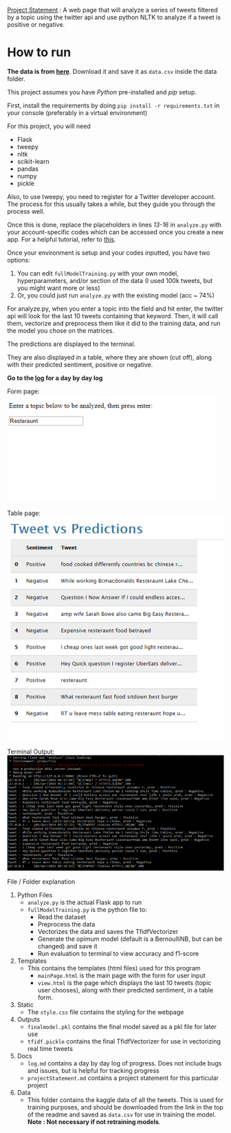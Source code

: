 [Project Statement](docs/projectStatement.md) : A web page that will analyze a series of tweets filtered by a topic using the twitter api and use python NLTK to analyze if a tweet is positive or negative.

# How to run

__The data is from [here](https://www.kaggle.com/kazanova/sentiment140)__. Download it and save it as `data.csv` inside the data folder.

This project assumes you have *Python* pre-installed and *pip* setup.

First, install the requirements by doing `pip install -r requirements.txt` in your console (preferably in a virtual environment)

For this project, you will need
- Flask
- tweepy
- nltk
- scikit-learn
- pandas
- numpy
- pickle

Also, to use tweepy, you need to register for a Twitter developer account. The process for this usually takes a while, but they guide you through the process well.

Once this is done, replace the placeholders in lines *13-16* in `analyze.py` with your account-specific codes which can be accessed once you create a new app. For a helpful tutorial, refer to [this](https://www.alexkras.com/how-to-get-user-feed-with-twitter-api-and-python/).

Once your environment is setup and your codes inputted, you have two options:
1. You can edit `fullModelTraining.py` with your own model, hyperparameters, and/or section of the data (I used 100k tweets, but you might want more or less)
2. Or, you could just run `analyze.py` with the existing model (acc ~ 74%)

For analyze.py, when you enter a topic into the field and hit enter, the twitter api will look for the last 10 tweets containing that keyword. Then, it will call them, vectorize and preprocess them like it did to the training data, and run the model you chose on the matrices.

The predictions are displayed to the terminal.

They are also displayed in a table, where they are shown (cut off), along with their predicted sentiment, positive or negative.


__Go to the [log](docs/log.md) for a day by day log__

Form page:
![](imgs/simpleMain.PNG)

Table page:
![](imgs/outputTable.PNG)

Terminal Output:
![](imgs/terminalOutput.PNG)

File / Folder explanation
1. Python Files
    * `analyze.py` is the actual Flask app to run
    * `fullModelTraining.py` is the python file to:
        * Read the dataset
        * Preprocess the data
        * Vectorizes the data and saves the TfidfVectorizer
        * Generate the opimum model (default is a BernoulliNB, but can be changed) and save it
        * Run evaluation to terminal to view accuracy and f1-score
2. Templates
    * This contains the templates (html files) used for this program
        * `mainPage.html` is the main page with the form for user input
        * `view.html` is the page which displays the last 10 tweets (topic user chooses), along with their predicted sentiment, in a table form.
3. Static
    * The `style.css` file contains the styling for the webpage
4. Outputs
    * `finalmodel.pkl` contains the final model saved as a pkl file for later use
    * `tfidf.pickle` contains the final TfidfVectorizer for use in vectorizing real time tweets
5. Docs
    * `log.md` contains a day by day log of progress. Does not include bugs and issues, but is helpful for tracking progress
    * `projectStatement.md` contains a project statement for this particular project
6. Data
    * This folder contains the kaggle data of all the tweets. This is used for training purposes, and should be downloaded from the link in the top of the readme and saved as `data.csv` for use in training the model. __Note : Not necessary if not retraining models__.
